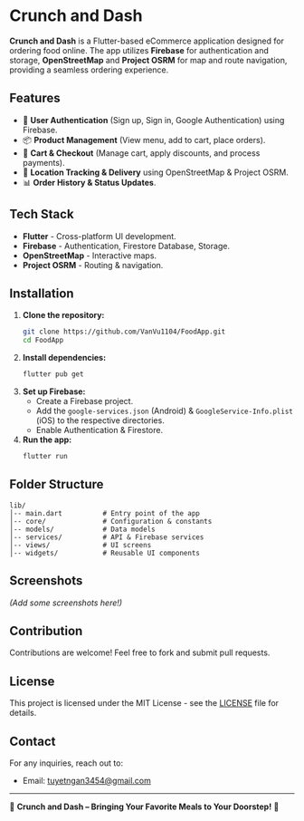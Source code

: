 # Crunch and Dash

**Crunch and Dash** is a Flutter-based eCommerce application designed for ordering food online. The app utilizes **Firebase** for authentication and storage, **OpenStreetMap** and **Project OSRM** for map and route navigation, providing a seamless ordering experience.

## Features

- 🔐 **User Authentication** (Sign up, Sign in, Google Authentication) using Firebase.
- 📦 **Product Management** (View menu, add to cart, place orders).
- 🛒 **Cart & Checkout** (Manage cart, apply discounts, and process payments).
- 📍 **Location Tracking & Delivery** using OpenStreetMap & Project OSRM.
- 📊 **Order History & Status Updates**.

## Tech Stack

- **Flutter** - Cross-platform UI development.
- **Firebase** - Authentication, Firestore Database, Storage.
- **OpenStreetMap** - Interactive maps.
- **Project OSRM** - Routing & navigation.

## Installation

1. **Clone the repository:**
   ```sh
   git clone https://github.com/VanVu1104/FoodApp.git
   cd FoodApp
   ```
2. **Install dependencies:**
   ```sh
   flutter pub get
   ```
3. **Set up Firebase:**
   - Create a Firebase project.
   - Add the `google-services.json` (Android) & `GoogleService-Info.plist` (iOS) to the respective directories.
   - Enable Authentication & Firestore.
4. **Run the app:**
   ```sh
   flutter run
   ```

## Folder Structure

```
lib/
│-- main.dart          # Entry point of the app
│-- core/              # Configuration & constants
│-- models/            # Data models
│-- services/          # API & Firebase services
│-- views/             # UI screens
│-- widgets/           # Reusable UI components
```

## Screenshots

*(Add some screenshots here!)*

## Contribution

Contributions are welcome! Feel free to fork and submit pull requests.

## License

This project is licensed under the MIT License - see the [LICENSE](LICENSE) file for details.

## Contact

For any inquiries, reach out to:
- Email: tuyetngan3454@gmail.com

---

🚀 **Crunch and Dash – Bringing Your Favorite Meals to Your Doorstep!** 🍗

